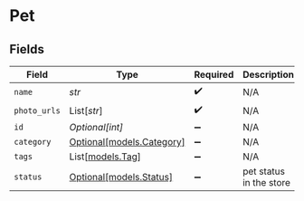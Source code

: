 # Pet


## Fields

| Field                                              | Type                                               | Required                                           | Description                                        | Example                                            |
| -------------------------------------------------- | -------------------------------------------------- | -------------------------------------------------- | -------------------------------------------------- | -------------------------------------------------- |
| `name`                                             | *str*                                              | :heavy_check_mark:                                 | N/A                                                | doggie                                             |
| `photo_urls`                                       | List[*str*]                                        | :heavy_check_mark:                                 | N/A                                                |                                                    |
| `id`                                               | *Optional[int]*                                    | :heavy_minus_sign:                                 | N/A                                                | 10                                                 |
| `category`                                         | [Optional[models.Category]](../models/category.md) | :heavy_minus_sign:                                 | N/A                                                |                                                    |
| `tags`                                             | List[[models.Tag](../models/tag.md)]               | :heavy_minus_sign:                                 | N/A                                                |                                                    |
| `status`                                           | [Optional[models.Status]](../models/status.md)     | :heavy_minus_sign:                                 | pet status in the store                            |                                                    |